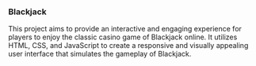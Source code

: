 ### Blackjack

This project aims to provide an interactive and engaging experience for players to enjoy the classic casino game of Blackjack online. 
It utilizes HTML, CSS, and JavaScript to create a responsive and visually appealing user interface that simulates the gameplay of Blackjack.
